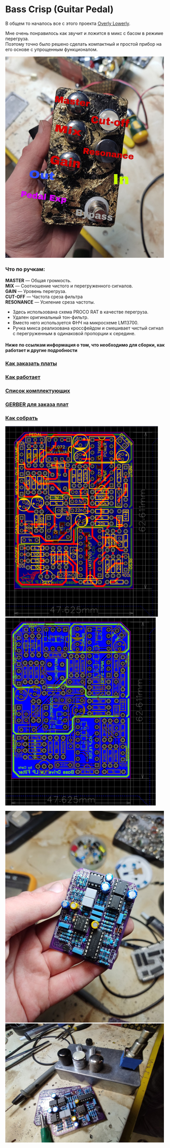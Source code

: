 # Bass Crisp (Guitar Pedal)

В общем то началось все с этого проекта [Overly Lowerly](https://github.com/EugeneCarlo/OVERLY-LOWERLY-Guitar-Pedal).<p>

Мне очень понравилось как звучит и ложится в микс с басом в режиме перегруза.<br>
Поэтому точно было решено сделать компактный и простой прибор на его основе с упрощенным функционалом.<p>

<img src="Image/Main%20Pedal.jpg" width="500">

### Что по ручкам:<p>

**MASTER** — Общая громкость.<br>
**MIX** — Соотношение чистого и перегруженного сигналов.<br>
**GAIN** — Уровень перегруза.<br>
**CUT-OFF** — Частота среза фильтра<br>
**RESONANCE** — Усиление среза частоты.<br>

- Здесь использована схема PROCO RAT в качестве перегруза.<br>
- Удален оригинальный тон-фильтр.<br>
- Вместо него используется ФНЧ на микросхеме LM13700.<br>
- Ручка микса реализована кроссфейдом и смешивает чистый сигнал с перегруженным в одинаковой пропорции к середине.

#### Ниже по ссылкам информация о том, что необходимо для сборки, как работает и другие подробности

### [Как заказать платы](https://github.com/EugeneCarlo/OVERLY-LOWERLY-Guitar-Pedal/blob/main/How%20to%20get%20PCB/README.md)

### [Как работает](https://github.com/EugeneCarlo/Bass-Crisp-Guitar-Pedal/blob/main/How%20it%20works/README.md)

### [Список комплектующих](https://github.com/EugeneCarlo/Bass-Crisp-Guitar-Pedal/blob/main/BOM/README.md)

### [GERBER для заказа плат](https://github.com/EugeneCarlo/Bass-Crisp-Guitar-Pedal/raw/main/PCB/Gerber_ONE%20PCB.zip)

### [Как собрать](https://github.com/EugeneCarlo/Bass-Crisp-Guitar-Pedal/blob/main/How%20to%20assemble/README.md)


![PCBT](Image/PCB%20Top.png)
![PCBB](Image/PCB%20Buttom.png)


<img src="Image/PCB%20w.Parts.jpg" width="500">
<img src="Image/PCB%20w.Box.jpg" width="500">